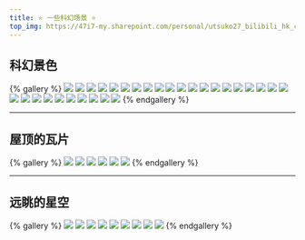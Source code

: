 ```yaml
---
title: ⭐ 一些科幻场景 ⭐
top_img: https://47i7-my.sharepoint.com/personal/utsuko27_bilibili_hk_cn/Documents/Pictures/bed/gallery/Fantasy/Landscapes/img2.jpeg
---
```


<!--
 * @Author: Weidows
 * @LastEditors: Weidows
 * @LastEditTime: 2021-09-02 14:55:03
 * @FilePath: \Blog-private\source\gallery\Landscape\Landscape.md
-->

## 科幻景色

{% gallery %}
![](https://47i7-my.sharepoint.com/personal/utsuko27_bilibili_hk_cn/Documents/Pictures/bed/gallery/Fantasy/Landscapes/img1.jpeg)
![](https://47i7-my.sharepoint.com/personal/utsuko27_bilibili_hk_cn/Documents/Pictures/bed/gallery/Fantasy/Landscapes/img2.jpeg)
![](https://47i7-my.sharepoint.com/personal/utsuko27_bilibili_hk_cn/Documents/Pictures/bed/gallery/Fantasy/Landscapes/img3.jpeg)
![](https://47i7-my.sharepoint.com/personal/utsuko27_bilibili_hk_cn/Documents/Pictures/bed/gallery/Fantasy/Landscapes/img4.jpeg)
![](https://47i7-my.sharepoint.com/personal/utsuko27_bilibili_hk_cn/Documents/Pictures/bed/gallery/Fantasy/Landscapes/img5.jpeg)
![](https://47i7-my.sharepoint.com/personal/utsuko27_bilibili_hk_cn/Documents/Pictures/bed/gallery/Fantasy/Landscapes/img6.jpeg)
![](https://47i7-my.sharepoint.com/personal/utsuko27_bilibili_hk_cn/Documents/Pictures/bed/gallery/Fantasy/Landscapes/img7.jpeg)
![](https://47i7-my.sharepoint.com/personal/utsuko27_bilibili_hk_cn/Documents/Pictures/bed/gallery/Fantasy/Landscapes/img8.jpeg)
![](https://47i7-my.sharepoint.com/personal/utsuko27_bilibili_hk_cn/Documents/Pictures/bed/gallery/Fantasy/Landscapes/img9.jpeg)
![](https://47i7-my.sharepoint.com/personal/utsuko27_bilibili_hk_cn/Documents/Pictures/bed/gallery/Fantasy/Landscapes/img10.jpeg)
![](https://47i7-my.sharepoint.com/personal/utsuko27_bilibili_hk_cn/Documents/Pictures/bed/gallery/Fantasy/Landscapes/img11.jpeg)
![](https://47i7-my.sharepoint.com/personal/utsuko27_bilibili_hk_cn/Documents/Pictures/bed/gallery/Fantasy/Landscapes/img12.jpeg)
![](https://47i7-my.sharepoint.com/personal/utsuko27_bilibili_hk_cn/Documents/Pictures/bed/gallery/Fantasy/Landscapes/img13.jpeg)
![](https://47i7-my.sharepoint.com/personal/utsuko27_bilibili_hk_cn/Documents/Pictures/bed/gallery/Fantasy/Landscapes/img14.jpeg)
![](https://47i7-my.sharepoint.com/personal/utsuko27_bilibili_hk_cn/Documents/Pictures/bed/gallery/Fantasy/Landscapes/img15.jpeg)
![](https://47i7-my.sharepoint.com/personal/utsuko27_bilibili_hk_cn/Documents/Pictures/bed/gallery/Fantasy/Landscapes/img16.jpeg)
![](https://47i7-my.sharepoint.com/personal/utsuko27_bilibili_hk_cn/Documents/Pictures/bed/gallery/Fantasy/Landscapes/img17.jpeg)
![](https://47i7-my.sharepoint.com/personal/utsuko27_bilibili_hk_cn/Documents/Pictures/bed/gallery/Fantasy/Landscapes/img18.jpeg)
![](https://47i7-my.sharepoint.com/personal/utsuko27_bilibili_hk_cn/Documents/Pictures/bed/gallery/Fantasy/Landscapes/img19.jpeg)
![](https://47i7-my.sharepoint.com/personal/utsuko27_bilibili_hk_cn/Documents/Pictures/bed/gallery/Fantasy/Landscapes/img20.jpeg)
![](https://47i7-my.sharepoint.com/personal/utsuko27_bilibili_hk_cn/Documents/Pictures/bed/gallery/Fantasy/Landscapes/img21.jpeg)
![](https://47i7-my.sharepoint.com/personal/utsuko27_bilibili_hk_cn/Documents/Pictures/bed/gallery/Fantasy/Landscapes/img22.jpeg)
![](https://47i7-my.sharepoint.com/personal/utsuko27_bilibili_hk_cn/Documents/Pictures/bed/gallery/Fantasy/Landscapes/img23.jpeg)
![](https://47i7-my.sharepoint.com/personal/utsuko27_bilibili_hk_cn/Documents/Pictures/bed/gallery/Fantasy/Landscapes/img24.jpeg)
![](https://47i7-my.sharepoint.com/personal/utsuko27_bilibili_hk_cn/Documents/Pictures/bed/gallery/Fantasy/Landscapes/img25.jpeg)
![](https://47i7-my.sharepoint.com/personal/utsuko27_bilibili_hk_cn/Documents/Pictures/bed/gallery/Fantasy/Landscapes/img26.jpeg)
![](https://47i7-my.sharepoint.com/personal/utsuko27_bilibili_hk_cn/Documents/Pictures/bed/gallery/Fantasy/Landscapes/img27.jpeg)
![](https://47i7-my.sharepoint.com/personal/utsuko27_bilibili_hk_cn/Documents/Pictures/bed/gallery/Fantasy/Landscapes/img28.jpeg)
![](https://47i7-my.sharepoint.com/personal/utsuko27_bilibili_hk_cn/Documents/Pictures/bed/gallery/Fantasy/Landscapes/img29.jpeg)
![](https://47i7-my.sharepoint.com/personal/utsuko27_bilibili_hk_cn/Documents/Pictures/bed/gallery/Fantasy/Landscapes/img30.jpeg)
{% endgallery %}

---

## 屋顶的瓦片

{% gallery %}
![](https://47i7-my.sharepoint.com/personal/utsuko27_bilibili_hk_cn/Documents/Pictures/bed/gallery/Fantasy/屋顶的瓦片/1.jpeg)
![](https://47i7-my.sharepoint.com/personal/utsuko27_bilibili_hk_cn/Documents/Pictures/bed/gallery/Fantasy/屋顶的瓦片/2.jpeg)
![](https://47i7-my.sharepoint.com/personal/utsuko27_bilibili_hk_cn/Documents/Pictures/bed/gallery/Fantasy/屋顶的瓦片/3.jpeg)
![](https://47i7-my.sharepoint.com/personal/utsuko27_bilibili_hk_cn/Documents/Pictures/bed/gallery/Fantasy/屋顶的瓦片/4.jpeg)
![](https://47i7-my.sharepoint.com/personal/utsuko27_bilibili_hk_cn/Documents/Pictures/bed/gallery/Fantasy/屋顶的瓦片/5.jpeg)
![](https://47i7-my.sharepoint.com/personal/utsuko27_bilibili_hk_cn/Documents/Pictures/bed/gallery/Fantasy/屋顶的瓦片/6.jpeg)
{% endgallery %}

---

## 远眺的星空

{% gallery %}
![](https://47i7-my.sharepoint.com/personal/utsuko27_bilibili_hk_cn/Documents/Pictures/bed/gallery/Fantasy/远眺的星空/xnkm1.jpeg)
![](https://47i7-my.sharepoint.com/personal/utsuko27_bilibili_hk_cn/Documents/Pictures/bed/gallery/Fantasy/远眺的星空/xnkm2.jpeg)
![](https://47i7-my.sharepoint.com/personal/utsuko27_bilibili_hk_cn/Documents/Pictures/bed/gallery/Fantasy/远眺的星空/xnkm3.jpeg)
![](https://47i7-my.sharepoint.com/personal/utsuko27_bilibili_hk_cn/Documents/Pictures/bed/gallery/Fantasy/远眺的星空/xnkm4.jpeg)
![](https://47i7-my.sharepoint.com/personal/utsuko27_bilibili_hk_cn/Documents/Pictures/bed/gallery/Fantasy/远眺的星空/xnkm5.jpeg)
![](https://47i7-my.sharepoint.com/personal/utsuko27_bilibili_hk_cn/Documents/Pictures/bed/gallery/Fantasy/远眺的星空/xnkm6.jpeg)
![](https://47i7-my.sharepoint.com/personal/utsuko27_bilibili_hk_cn/Documents/Pictures/bed/gallery/Fantasy/远眺的星空/xnkm7.jpeg)
![](https://47i7-my.sharepoint.com/personal/utsuko27_bilibili_hk_cn/Documents/Pictures/bed/gallery/Fantasy/远眺的星空/xnkm8.jpeg)
![](https://47i7-my.sharepoint.com/personal/utsuko27_bilibili_hk_cn/Documents/Pictures/bed/gallery/Fantasy/远眺的星空/xnkm9.jpeg)
{% endgallery %}
